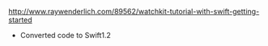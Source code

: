 http://www.raywenderlich.com/89562/watchkit-tutorial-with-swift-getting-started

- Converted code to Swift1.2
